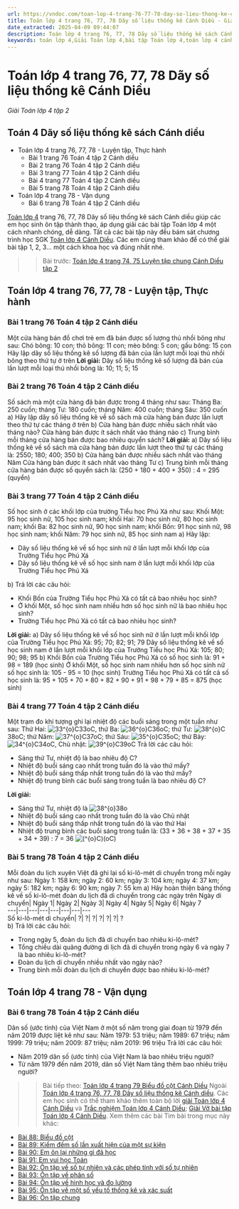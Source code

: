 ```yaml
---
url: https://vndoc.com/toan-lop-4-trang-76-77-78-day-so-lieu-thong-ke-canh-dieu-302035
title: Toán lớp 4 trang 76, 77, 78 Dãy số liệu thống kê Cánh Diều - Giải Toán lớp 4 tập 2 - VnDoc.com
date_extracted: 2025-04-09 09:44:07
description: Toán lớp 4 trang 76, 77, 78 Dãy số liệu thống kê sách Cánh diều giúp các em nắm vững các dạng bài tập liên quan trong phần SGK Toán lớp 4 Cánh Diều tập 2.
keywords: toán lớp 4,Giải Toán lớp 4,bài tập Toán lớp 4,toán lớp 4 cánh diều,Giải toán lớp 4 cánh diều,Toán lớp 4 Tập 2,toán lớp 4 trang 76 cánh diều tập 2,Dãy số liệu thống kê trang 76 Cánh diều,Dãy số liệu thống kê lớp 4,bài tập Dãy số liệu thống kê Cánh diều,Giải sách Toán lớp 4,Bài tập Toán lớp 4 có lời giải,bài tập toán lớp 4 trang 76 cánh diều,toán lớp 4 Dãy số liệu thống kê
---
```


# Toán lớp 4 trang 76, 77, 78 Dãy số liệu thống kê Cánh Diều
 _Giải Toán lớp 4 tập 2_
## Toán 4 Dãy số liệu thống kê sách Cánh diều
  * Toán lớp 4 trang 76, 77, 78 - Luyện tập, Thực hành
    * Bài 1 trang 76 Toán 4 tập 2 Cánh diều
    * Bài 2 trang 76 Toán 4 tập 2 Cánh diều
    * Bài 3 trang 77 Toán 4 tập 2 Cánh diều
    * Bài 4 trang 77 Toán 4 tập 2 Cánh diều
    * Bài 5 trang 78 Toán 4 tập 2 Cánh diều
  * Toán lớp 4 trang 78 - Vận dụng
    * Bài 6 trang 78 Toán 4 tập 2 Cánh diều

[Toán lớp 4](<https://vndoc.com/toan-lop4>) trang 76, 77, 78 Dãy số liệu thống kê sách Cánh diều giúp các em học sinh ôn tập thành thạo, áp dụng giải các bài tập Toán lớp 4 một cách nhanh chóng, dễ dàng. Tất cả các bài tập này đều bám sát chương trình học SGK [Toán lớp 4 Cánh Diều](<https://vndoc.com/toan-lop-4-canh-dieu>). Các em cùng tham khảo để có thể giải bài tập 1, 2, 3... một cách khoa học và đúng nhất nhé.
>> Bài trước: [Toán lớp 4 trang 74, 75 Luyện tập chung Cánh Diều tập 2](<https://vndoc.com/toan-lop-4-trang-74-75-luyen-tap-chung-canh-dieu-tap-2-301859>)
## Toán lớp 4 trang 76, 77, 78 - Luyện tập, Thực hành
### **Bài 1 trang 76 Toán 4 tập 2 Cánh diều**
Một cửa hàng bán đồ chơi trẻ em đã bán được số lượng thú nhồi bông như sau:
Chó bông: 10 con; thỏ bông: 11 con; mèo bông: 5 con; gấu bông: 15 con
Hãy lập dãy số liệu thống kê số lượng đã bán của lần lượt mỗi loại thú nhồi bông theo thứ tự ở trên
**Lời giải:**
Dãy số liệu thống kê số lượng đã bán của lần lượt mỗi loại thú nhồi bông là:
10; 11; 5; 15
### **Bài 2 trang 76 Toán 4 tập 2 Cánh diều**
Số sách mà một cửa hàng đã bán được trong 4 tháng như sau:
Tháng Ba: 250 cuốn; tháng Tư: 180 cuốn; tháng Năm: 400 cuốn; tháng Sáu: 350 cuốn
a\) Hãy lập dãy số liệu thống kê về số sách mà cửa hàng bán được lần lượt theo thứ tự các tháng ở trên
b\) Cửa hàng bán được nhiều sách nhất vào tháng nào? Cửa hàng bán được ít sách nhất vào tháng nào
c\) Trung bình mỗi tháng cửa hàng bán được bao nhiêu quyển sách?
**Lời giải:**
a\) Dãy số liệu thống kê về số sách mà cửa hàng bán được lần lượt theo thứ tự các tháng là:
2550; 180; 400; 350
b\) Cửa hàng bán được nhiều sách nhất vào tháng Năm
Cửa hàng bán được ít sách nhất vào tháng Tư
c\) Trung bình mỗi tháng cửa hàng bán được số quyển sách là:
\(250 + 180 + 400 + 350\) : 4 = 295 \(quyển\)
### **Bài 3 trang 77 Toán 4 tập 2 Cánh diều**
Số học sinh ở các khối lớp của trường Tiểu học Phú Xá như sau:
Khối Một: 95 học sinh nữ, 105 học sinh nam; khối Hai: 70 học sinh nữ, 80 học sinh nam; khối Ba: 82 học sinh nữ, 90 học sinh nam; khối Bốn: 91 học sinh nữ, 98 học sinh nam; khối Năm: 79 học sinh nữ, 85 học sinh nam
a\) Hãy lập:
  * Dãy số liệu thống kê về số học sinh nữ ở lần lượt mỗi khối lớp của Trường Tiểu học Phú Xá
  * Dãy số liệu thống kê về số học sinh nam ở lần lượt mỗi khối lớp của Trường Tiểu học Phú Xá

b\) Trả lời các câu hỏi:
  * Khối Bốn của Trường Tiểu học Phú Xá có tất cả bao nhiêu học sinh?
  * Ở khối Một, số học sinh nam nhiều hơn số học sinh nữ là bao nhiêu học sinh?
  * Trường Tiểu học Phú Xá có tất cả bao nhiêu học sinh?

**Lời giải:**
a\) Dãy số liệu thống kê về số học sinh nữ ở lần lượt mỗi khối lớp của Trường Tiểu học Phú Xá: 95; 70; 82; 91; 79
Dãy số liệu thống kê về số học sinh nam ở lần lượt mỗi khối lớp của Trường Tiểu học Phú Xá: 105; 80; 90; 98; 95
b\) Khối Bốn của Trường Tiểu học Phú Xá có số học sinh là:
91 + 98 = 189 \(học sinh\)
Ở khối Một, số học sinh nam nhiều hơn số học sinh nữ số học sinh là:
105 - 95 = 10 \(học sinh\)
Trường Tiểu học Phú Xá có tất cả số học sinh là:
95 + 105 + 70 + 80 + 82 + 90 + 91 + 98 + 79 + 85 = 875 \(học sinh\)
### **Bài 4 trang 77 Toán 4 tập 2 Cánh diều**
Một trạm đo khí tượng ghi lại nhiệt độ các buổi sáng trong một tuần như sau:
Thứ Hai: ![33^{o}C](https://i.vdoc.vn/data/image/blank.png)33oC, thứ Ba: ![36^{o}C](https://i.vdoc.vn/data/image/blank.png)36oC; thứ Tư: ![38^{o}C](https://i.vdoc.vn/data/image/blank.png)38oC; thứ Năm: ![37^{o}C](https://i.vdoc.vn/data/image/blank.png)37oC; thứ Sáu: ![35^{o}C](https://i.vdoc.vn/data/image/blank.png)35oC; thứ Bảy: ![34^{o}C](https://i.vdoc.vn/data/image/blank.png)34oC, Chủ nhật: ![39^{o}C](https://i.vdoc.vn/data/image/blank.png)39oC
Trả lời các câu hỏi:
  * Sáng thứ Tư, nhiệt độ là bao nhiêu độ C?
  * Nhiệt độ buổi sáng cao nhất trong tuần đó là vào thứ mấy?
  * Nhiệt độ buổi sáng thấp nhất trong tuần đó là vào thứ mấy?
  * Nhiệt độ trung bình các buổi sáng trong tuần là bao nhiêu độ C?

**Lời giải:**
  * Sáng thứ Tư, nhiệt độ là ![38^{o}](https://i.vdoc.vn/data/image/blank.png)38o
  * Nhiệt độ buổi sáng cao nhất trong tuần đó là vào Chủ nhật
  * Nhiệt độ buổi sáng thấp nhất trong tuần đó là vào thứ Hai
  * Nhiệt độ trung bình các buổi sáng trong tuần là: \(33 + 36 + 38 + 37 + 35 + 34 + 39\) : 7 = 36 ![\(^{o}C\)](https://i.vdoc.vn/data/image/blank.png)\(oC\)

### **Bài 5 trang 78 Toán 4 tập 2 Cánh diều**
Mỗi đoàn du lịch xuyên Việt đã ghi lại số ki-lô-mét di chuyển trong mỗi ngày như sau:
Ngày 1: 158 km; ngày 2: 60 km; ngày 3: 104 km; ngày 4: 37 km; ngày 5: 182 km; ngày 6: 90 km; ngày 7: 55 km
a\) Hãy hoàn thiện bảng thống kê về số ki-lô-mét đoàn du lịch đã di chuyển trong các ngày trên
Ngày di chuyển| Ngày 1| Ngày 2| Ngày 3| Ngày 4| Ngày 5| Ngày 6| Ngày 7  
---|---|---|---|---|---|---|---  
Số ki-lô-mét di chuyển| ?| ?| ?| ?| ?| ?| ?  
b\) Trả lời các câu hỏi:
  * Trong ngày 5, đoàn du lịch đã di chuyển bao nhiêu ki-lô-mét?
  * Tổng chiều dài quãng đường di lịch đã di chuyển trong ngày 6 và ngày 7 là bao nhiêu ki-lô-mét?
  * Đoàn du lịch di chuyển nhiều nhất vào ngày nào?
  * Trung bình mỗi đoàn du lịch di chuyển được bao nhiêu ki-lô-mét?

## Toán lớp 4 trang 78 - Vận dụng
### **Bài 6 trang 78 Toán 4 tập 2 Cánh diều**
Dân số \(ước tính\) của Việt Nam ở một số năm trong giai đoạn từ 1979 đến năm 2019 được liệt kê như sau:
Năm 1979: 53 triệu; năm 1989: 67 triệu; năm 1999: 79 triệu; năm 2009: 87 triệu; năm 2019: 96 triệu
Trả lời các câu hỏi:
  * Năm 2019 dân số \(ước tính\) của Việt Nam là bao nhiêu triệu người?
  * Từ năm 1979 đến năm 2019, dân số Việt Nam tăng thêm bao nhiêu triệu người?

>> Bài tiếp theo: [Toán lớp 4 trang 79 Biểu đồ cột Cánh Diều](<https://vndoc.com/toan-lop-4-trang-79-bieu-do-cot-canh-dieu-302037>)
Ngoài [Toán lớp 4 trang 76, 77, 78 Dãy số liệu thống kê Cánh diều](<https://vndoc.com/toan-lop-4-trang-76-77-78-day-so-lieu-thong-ke-canh-dieu-302035>). Các em học sinh có thể tham khảo thêm toàn bộ lời [giải Toán lớp 4 Cánh Diều](<https://vndoc.com/toan-lop-4-canh-dieu>) và [Trắc nghiệm Toán lớp 4 Cánh Diều](<https://vndoc.com/trac-nghiem-toan-lop-4-canh-dieu>); [Giải Vở bài tập Toán lớp 4 Cánh Diều](<https://vndoc.com/vo-bai-tap-toan-lop-4-canh-dieu>).
Xem thêm các bài Tìm bài trong mục này khác:
  * [Bài 88: Biểu đồ cột](</toan-lop-4-trang-79-bieu-do-cot-canh-dieu-302037>)
  * [Bài 89: Kiểm đếm số lần xuất hiện của một sự kiện](</toan-lop-4-trang-83-kiem-dem-so-lan-xuat-hien-cua-mot-su-kien-302039>)
  * [Bài 90: Em ôn lại những gì đã học](</toan-lop-4-trang-85-86-em-on-lai-nhung-gi-da-hoc-canh-dieu-302043>)
  * [Bài 91: Em vui học Toán](</toan-lop-4-trang-87-88-em-vui-hoc-toan-canh-dieu-302061>)
  * [Bài 92: Ôn tập về số tự nhiên và các phép tính với số tự nhiên](</toan-lop-4-trang-89-90-on-tap-ve-so-tu-nhien-va-cac-phep-tinh-voi-so-tu-nhien-302062>)
  * [Bài 93: Ôn tập về phân số](</toan-lop-4-trang-91-92-on-tap-ve-phan-so-va-cac-phep-tinh-voi-phan-so-cd-302063>)
  * [Bài 94: Ôn tập về hình học và đo lường](</toan-lop-4-trang-93-on-tap-ve-hinh-hoc-va-do-luong-cd-302095>)
  * [Bài 95: Ôn tập về một số yếu tố thống kê và xác suất](</toan-lop-4-trang-96-on-tap-ve-mot-so-yeu-to-thong-ke-va-xac-suat-canh-dieu-302098>)
  * [Bài 96: Ôn tập chung](</toan-lop-4-trang-99-on-tap-chung-canh-dieu-302103>)

